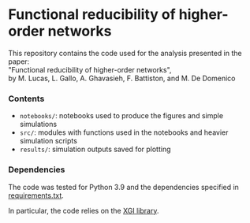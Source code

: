 # Functional reducibility of higher-order networks

This repository contains the code used for the analysis presented in the paper:  
"Functional reducibility of higher-order networks",  
by M. Lucas, L. Gallo, A. Ghavasieh, F. Battiston, and M. De Domenico


### Contents
- `notebooks/`: notebooks used to produce the figures and simple simulations
- `src/`: modules with functions used in the notebooks and heavier simulation scripts
- `results/`: simulation outputs saved for plotting

### Dependencies

The code was tested for Python 3.9 and the dependencies specified in [requirements.txt](requirements.txt).

In particular, the code relies on the [XGI library](https://github.com/ComplexGroupInteractions/xgi).